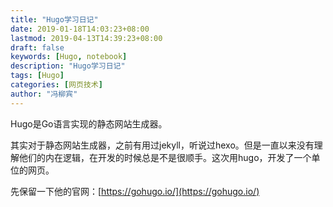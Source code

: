 ```yaml
---
title: "Hugo学习日记"
date: 2019-01-18T14:03:23+08:00
lastmod: 2019-04-13T14:39:23+08:00
draft: false
keywords: [Hugo, notebook]
description: "Hugo学习日记"
tags: [Hugo]
categories: [网页技术]
author: "冯柳宾"
---
```


Hugo是Go语言实现的静态网站生成器。
<!--more-->

其实对于静态网站生成器，之前有用过jekyll，听说过hexo。但是一直以来没有理解他们的内在逻辑，在开发的时候总是不是很顺手。这次用hugo，开发了一个单位的网页。

先保留一下他的官网：[https://gohugo.io/](https://gohugo.io/)


